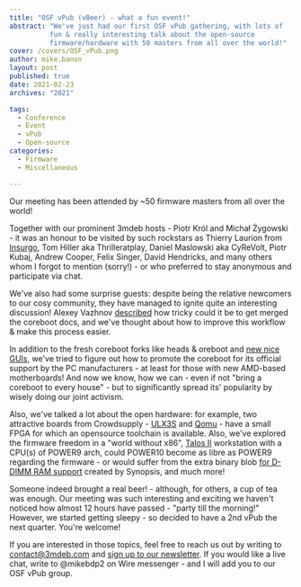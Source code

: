 ```yaml
---
title: "OSF vPub (vBeer) - what a fun event!"
abstract: "We've just had our first OSF vPub gathering, with lots of
          fun & really interesting talk about the open-source
          firmware/hardware with 50 masters from all over the world!"
cover: /covers/OSF_vPub.png
author: mike.banon
layout: post
published: true
date: 2021-02-23
archives: "2021"

tags:
  - Conference
  - Event
  - vPub
  - Open-source
categories:
  - Firmware
  - Miscellaneous

---
```


Our meeting has been attended by ~50 firmware masters from all over the world!

Together with our prominent 3mdeb hosts - Piotr Król and Michał Żygowski - it
was an honour to be visited by such rockstars as Thierry Laurion from
[Insurgo][1], Tom Hiller aka Thrilleratplay, Daniel Maslowski aka CyReVolt,
Piotr Kubaj, Andrew Cooper, Felix Singer, David Hendricks, and many others whom
I forgot to mention (sorry!) - or who preferred to stay anonymous and
participate via chat.

We've also had some surprise guests: despite being the relative newcomers to our
cosy community, they have managed to ignite quite an interesting discussion!
Alexey Vazhnov [described][2] how tricky could it be to get merged the coreboot
docs, and we've thought about how to improve this workflow & make this process
easier.

In addition to the fresh coreboot forks like heads & oreboot and
[new nice GUIs][3], we've tried to figure out how to promote the coreboot for
its official support by the PC manufacturers - at least for those with new
AMD-based motherboards! And now we know, how we can - even if not "bring a
coreboot to every house" - but to significantly spread its' popularity by wisely
doing our joint activism.

Also, we've talked a lot about the open hardware: for example, two attractive
boards from Crowdsupply - [ULX3S][4] and [Qomu][5] - have a small FPGA for which
an opensource toolchain is available. Also, we've explored the firmware freedom
in a "world without x86", [Talos II][6] workstation with a CPU(s) of POWER9
arch, could POWER10 become as libre as POWER9 regarding the firmware - or would
suffer from the extra binary blob [for D-DIMM RAM support][7] created by
Synopsis, and much more!

Someone indeed brought a real beer! - although, for others, a cup of tea was
enough. Our meeting was such interesting and exciting we haven't noticed how
almost 12 hours have passed - "party till the morning!" However, we started
getting sleepy - so decided to have a 2nd vPub the next quarter. You're welcome!

If you are interested in those topics, feel free to reach us out by writing to
<contact@3mdeb.com> and [sign up to our newsletter][8]. If you would like a live
chat, write to @mikebdp2 on Wire messenger - and I will add you to our OSF vPub
group.

[1]: https://insurgo.ca/
[2]: https://www.reddit.com/r/coreboot/comments/lm7jh8/my_pain_with_documentation_contribution_in/
[3]: https://asciinema.org/a/374013?cols=101
[4]: https://www.crowdsupply.com/radiona/ulx3s
[5]: https://www.crowdsupply.com/quicklogic/qomu
[6]: https://www.raptorcs.com/TALOSII/
[7]: https://www.devever.net/~hl/omi
[8]: https://eepurl.com/doF8GX
